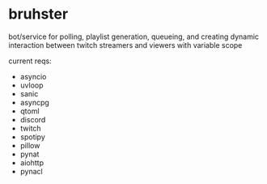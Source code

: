 # bruhster
 bot/service for polling, playlist generation, queueing, and creating dynamic interaction between twitch streamers and viewers with variable scope

current reqs:
- asyncio
- uvloop
- sanic
- asyncpg
- qtoml
- discord
- twitch
- spotipy
- pillow
- pynat
- aiohttp
- pynacl
